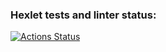 ### Hexlet tests and linter status:
[![Actions Status](https://github.com/yespeace93/java-project-61/actions/workflows/hexlet-check.yml/badge.svg)](https://github.com/yespeace93/java-project-61/actions)